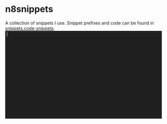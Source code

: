 # n8snippets

A collection of snippets I use. Snippet prefixes and code can be found in [snippets.code-snippets](snippets/snippets.code-snippets).
![](n8snippets-demo.gif)
